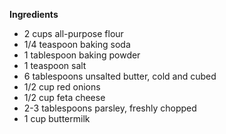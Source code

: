 **Ingredients**

- 2 cups all-purpose flour
- 1/4 teaspoon baking soda
- 1 tablespoon baking powder 
- 1 teaspoon salt 
- 6 tablespoons unsalted butter, cold and cubed
- 1/2 cup red onions
- 1/2 cup feta cheese
- 2-3 tablespoons parsley, freshly chopped
- 1 cup buttermilk 